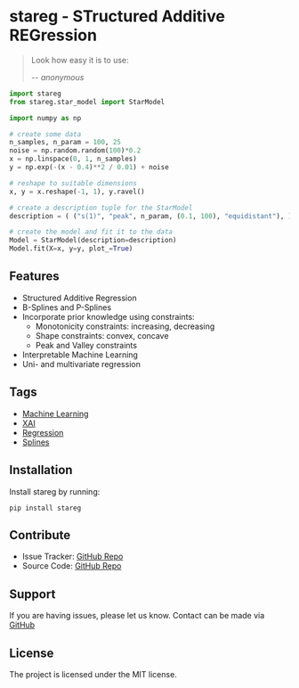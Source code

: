 
# stareg - **ST**ructured **A**dditive **REG**ression


> Look how easy it is to use:
> 
> -- <cite>anonymous</cite>

```python
import stareg
from stareg.star_model import StarModel 

import numpy as np 

# create some data
n_samples, n_param = 100, 25
noise = np.random.random(100)*0.2
x = np.linspace(0, 1, n_samples)
y = np.exp(-(x - 0.4)**2 / 0.01) + noise

# reshape to suitable dimensions
x, y = x.reshape(-1, 1), y.ravel()

# create a description tuple for the StarModel
description = ( ("s(1)", "peak", n_param, (0.1, 100), "equidistant"), )

# create the model and fit it to the data
Model = StarModel(description=description)
Model.fit(X=x, y=y, plot_=True)
```


## Features

* Structured Additive Regression
* B-Splines and P-Splines
* Incorporate prior knowledge using constraints: 
  * Monotonicity constraints: increasing, decreasing
  * Shape constraints: convex, concave
  * Peak and Valley constraints
* Interpretable Machine Learning
* Uni- and multivariate regression

## Tags

* [Machine Learning](https://en.wikipedia.org/wiki/Machine_learning>) 
* [XAI](https://en.wikipedia.org/wiki/Explainable_artificial_intelligence>) 
* [Regression](https://en.wikipedia.org/wiki/Regression_analysis)
* [Splines](https://en.wikipedia.org/wiki/Spline_(mathematics))


## Installation

Install stareg by running:
```
pip install stareg
```


## Contribute
- Issue Tracker: [GitHub Repo](https://github.com/j-cap/stareg/issues)
- Source Code: [GitHub Repo](https://github.com/j-cap/stareg/src/)

## Support
If you are having issues, please let us know. 
Contact can be made via [GitHub](https://github.com/j-cap/stareg)

## License
The project is licensed under the MIT license.